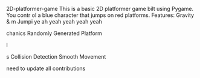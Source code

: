 


     


 2D-platformer-game
This is a basic 2D platformer game 
bilt using Pygame. You contr
ol a blue 
character that jumps on red platforms.
Features: Gravity &amp;
m
Jumpi
ye ah yeah yeah yeah yeah

chanics Randomly Generated Platform

l


s Collision Detection  Smooth Movement




need  to update all contributions 



 
